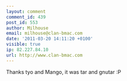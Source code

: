 ```yaml
---
layout: comment
comment_id: 439
post_id: 553
author: Milhouse
email: milhouse@clan-bmac.com
date: '2011-03-20 14:11:20 +0100'
visible: true
ip: 82.227.84.10
url: http://www.clan-bmac.com
---
```

Thanks tyo and Mango, it was tar and gnutar :P
